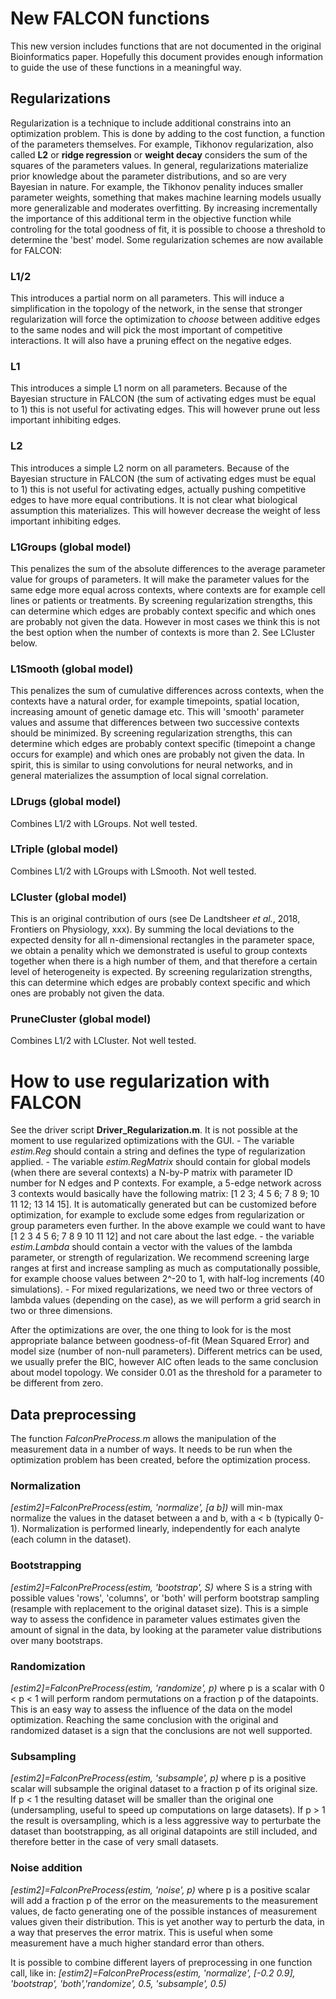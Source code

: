 # New FALCON functions

This new version includes functions that are not documented in the original Bioinformatics paper. Hopefully this document provides enough information to guide the use of these functions in a meaningful way.

## Regularizations

Regularization is a technique to include additional constrains into an optimization problem. This is done by adding to the cost function, a function of the parameters themselves. For example, Tikhonov regularization, also called **L2** or **ridge regression** or **weight decay** considers the sum of the squares of the parameters values. In general, regularizations materialize prior knowledge about the parameter distributions, and so are very Bayesian in nature. For example, the Tikhonov penality induces smaller parameter weights, something that makes machine learning models usually more generalizable and moderates overfitting. By increasing incrementally the importance of this additional term in the objective function while controling for the total goodness of fit, it is possible to choose a threshold to determine the 'best' model. 
Some regularization schemes are now available for FALCON:

### L1/2

This introduces a partial norm on all parameters. This will induce a simplification in the topology of the network, in the sense that stronger regularization will force the optimization to *choose* between additive edges to the same nodes and will pick the most important of competitive interactions. It will also have a pruning effect on the negative edges.

### L1

This introduces a simple L1 norm on all parameters. Because of the Bayesian structure in FALCON (the sum of activating edges must be equal to 1) this is not useful for activating edges. This will however prune out less important inhibiting edges. 

### L2

This introduces a simple L2 norm on all parameters. Because of the Bayesian structure in FALCON (the sum of activating edges must be equal to 1) this is not useful for activating edges, actually pushing competitive edges to have more equal contributions. It is not clear what biological assumption this materializes. This will however decrease the weight of less important inhibiting edges. 

### L1Groups (global model)

This penalizes the sum of the absolute differences to the average parameter value for groups of parameters. It will make the parameter values for the same edge more equal across contexts, where contexts are for example cell lines or patients or treatments. By screening regularization strengths, this can determine which edges are probably context specific and which ones are probably not given the data. However in most cases we think this is not the best option when the number of contexts is more than 2. See LCluster below.

### L1Smooth (global model)

This penalizes the sum of cumulative differences across contexts, when the contexts have a natural order, for example timepoints, spatial location, increasing amount of genetic damage etc. This will 'smooth' parameter values and assume that differences between two successive contexts should be minimized. By screening regularization strengths, this can determine which edges are probably context specific (timepoint a change occurs for example) and which ones are probably not given the data. In spirit, this is similar to using convolutions for neural networks, and in general materializes the assumption of local signal correlation.

### LDrugs (global model) 

Combines L1/2 with LGroups. Not well tested.

### LTriple (global model)

Combines L1/2 with LGroups with LSmooth. Not well tested.

### LCluster (global model)

This is an original contribution of ours (see De Landtsheer _et al._, 2018, Frontiers on Physiology, xxx). By summing the local deviations to the expected density for all n-dimensional rectangles in the parameter space, we obtain a penality which we demonstrated is useful to group contexts together when there is a high number of them, and that therefore a certain level of heterogeneity is expected. By screening regularization strengths, this can determine which edges are probably context specific and which ones are probably not given the data.

### PruneCluster (global model)

Combines L1/2 with LCluster. Not well tested.

# How to use regularization with FALCON

See the driver script **Driver_Regularization.m**. It is not possible at the moment to use regularized optimizations with the GUI.
    - The variable *estim.Reg* should contain a string and defines the type of regularization applied. 
    - The variable *estim.RegMatrix* should contain for global models (when there are several contexts) a N-by-P matrix with parameter ID number for N edges and P contexts. For example, a 5-edge network across 3 contexts would basically have the following matrix: [1 2 3; 4 5 6; 7 8 9; 10 11 12; 13 14 15]. It is automatically generated but can be customized before optimization, for example to exclude some edges from regularization or group parameters even further. In the above example we could want to have [1 2 3 4 5 6; 7 8 9 10 11 12] and not care about the last edge.
    - the variable *estim.Lambda* should contain a vector with the values of the lambda parameter, or strength of regularization. We recommend screening large ranges at first and increase sampling as much as computationally possible, for example choose values between 2^-20 to 1, with half-log increments (40 simulations).
    - For mixed regularizations, we need two or three vectors of lambda values (depending on the case), as we will perform a grid search in two or three dimensions.
    
After the optimizations are over, the one thing to look for is the most appropriate balance between goodness-of-fit (Mean Squared Error) and model size (number of non-null parameters). Different metrics can be used, we usually prefer the BIC, however AIC often leads to the same conclusion about model topology. We consider 0.01 as the threshold for a parameter to be different from zero.


## Data preprocessing

The function *FalconPreProcess.m* allows the manipulation of the measurement data in a number of ways. It needs to be run when the optimization problem has been created, before the optimization process.

### Normalization

*[estim2]=FalconPreProcess(estim, 'normalize', [a b])* will min-max normalize the values in the dataset between a and b, with a < b (typically 0-1). Normalization is performed linearly, independently for each analyte (each column in the dataset).

### Bootstrapping

*[estim2]=FalconPreProcess(estim, 'bootstrap', S)* where S is a string with possible values 'rows', 'columns', or 'both' will perform bootstrap sampling (resample with replacement to the original dataset size). This is a simple way to assess the confidence in parameter values estimates given the amount of signal in the data, by looking at the parameter value distributions over many bootstraps.

### Randomization

*[estim2]=FalconPreProcess(estim, 'randomize', p)* where p is a scalar with 0 < p < 1 will perform random permutations on a fraction p of the datapoints. This is an easy way to assess the influence of the data on the model optimization. Reaching the same conclusion with the original and randomized dataset is a sign that the conclusions are not well supported.

### Subsampling

*[estim2]=FalconPreProcess(estim, 'subsample', p)* where p is a positive scalar will subsample the original dataset to a fraction p of its original size. If p < 1 the resulting dataset will be smaller than the original one (undersampling, useful to speed up computations on large datasets). If p > 1 the result is oversampling, which is a less aggressive way to perturbate the dataset than bootstrapping, as all original datapoints are still included, and therefore better in the case of very small datasets.

### Noise addition

*[estim2]=FalconPreProcess(estim, 'noise', p)* where p is a positive scalar will add a fraction p of the error on the measurements to the measurement values, de facto generating one of the possible instances of measurement values given their distribution. This is yet another way to perturb the data, in a way that preserves the error matrix. This is useful when some measurement have a much higher standard error than others.

It is possible to combine different layers of preprocessing in one function call, like in: *[estim2]=FalconPreProcess(estim, 'normalize', [-0.2 0.9], 'bootstrap', 'both','randomize', 0.5, 'subsample', 0.5)*

